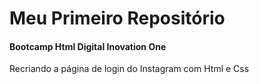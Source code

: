 # Meu Primeiro Repositório 
#### Bootcamp Html  Digital Inovation One 

Recriando a página de login do Instagram com Html e Css